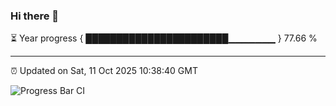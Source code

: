 ### Hi there 👋

⏳ Year progress { ███████████████████████▁▁▁▁▁▁▁ } 77.66 %

---

⏰ Updated on Sat, 11 Oct 2025 10:38:40 GMT

![Progress Bar CI](https://github.com/IshwaranRudhara/GIT-ACTION/workflows/Progress%20Bar%20CI/badge.svg)
